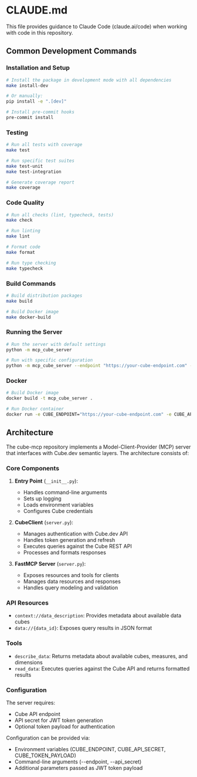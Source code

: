 # CLAUDE.md

This file provides guidance to Claude Code (claude.ai/code) when working with code in this repository.

## Common Development Commands

### Installation and Setup

```bash
# Install the package in development mode with all dependencies
make install-dev

# Or manually:
pip install -e ".[dev]"

# Install pre-commit hooks
pre-commit install
```

### Testing

```bash
# Run all tests with coverage
make test

# Run specific test suites
make test-unit
make test-integration

# Generate coverage report
make coverage
```

### Code Quality

```bash
# Run all checks (lint, typecheck, tests)
make check

# Run linting
make lint

# Format code
make format

# Run type checking
make typecheck
```

### Build Commands

```bash
# Build distribution packages
make build

# Build Docker image
make docker-build
```

### Running the Server

```bash
# Run the server with default settings
python -m mcp_cube_server

# Run with specific configuration
python -m mcp_cube_server --endpoint "https://your-cube-endpoint.com" --api_secret "your-secret"
```

### Docker

```bash
# Build Docker image
docker build -t mcp_cube_server .

# Run Docker container
docker run -e CUBE_ENDPOINT="https://your-cube-endpoint.com" -e CUBE_API_SECRET="your-secret" mcp_cube_server
```

## Architecture

The cube-mcp repository implements a Model-Client-Provider (MCP) server that interfaces with Cube.dev semantic layers. The architecture consists of:

### Core Components

1. **Entry Point** (`__init__.py`):
   - Handles command-line arguments
   - Sets up logging
   - Loads environment variables
   - Configures Cube credentials

2. **CubeClient** (`server.py`):
   - Manages authentication with Cube.dev API
   - Handles token generation and refresh
   - Executes queries against the Cube REST API
   - Processes and formats responses

3. **FastMCP Server** (`server.py`):
   - Exposes resources and tools for clients
   - Manages data resources and responses
   - Handles query modeling and validation

### API Resources

- `context://data_description`: Provides metadata about available data cubes
- `data://{data_id}`: Exposes query results in JSON format

### Tools

- `describe_data`: Returns metadata about available cubes, measures, and dimensions
- `read_data`: Executes queries against the Cube API and returns formatted results

### Configuration

The server requires:
- Cube API endpoint
- API secret for JWT token generation
- Optional token payload for authentication

Configuration can be provided via:
- Environment variables (CUBE_ENDPOINT, CUBE_API_SECRET, CUBE_TOKEN_PAYLOAD)
- Command-line arguments (--endpoint, --api_secret)
- Additional parameters passed as JWT token payload